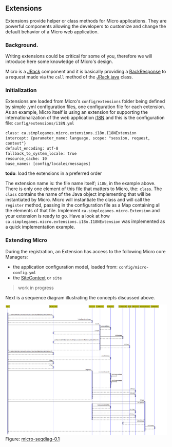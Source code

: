 ## Extensions

Extensions provide helper or class methods for Micro applications. They are powerful components allowing the developers to customize and change the default behavior of a Micro web application.

### Background.
Writing extensions could be critical for some of you, therefore we will introduce here some knowledge of Micro's design.

Micro is a [JRack](https://github.com/florinpatrascu/jrack) component and it is basically providing a [RackResponse](https://github.com/florinpatrascu/jrack/blob/master/java/src/org/jrack/RackResponse.java) to a request made via the `call` method of the [JRack.java](https://github.com/florinpatrascu/jrack/blob/master/java/src/org/jrack/JRack.java) class.

### Initialization
Extensions are loaded from Micro's `config/extensions` folder being defined by simple .yml configuration files, one configuration file for each extension. As an example, Micro itself is using an extension for supporting the internationalization of the web application [i18N](/internationalization.md) and this is the configuration file: `config/extensions/i18N.yml`

    class: ca.simplegames.micro.extensions.i18n.I18NExtension
    intercept: {parameter_name: language, scope: "session, request, context"}
    default_encoding: utf-8
    fallback_to_system_locale: true
    resource_cache: 10
    base_names: [config/locales/messages]
    
**todo**: load the extensions in a preferred order

The extension name is: the file name itself; `i18N`, in the example above. There is only one element of this file that matters to Micro, the: `class`. The `class` contains the name of the Java object implementing that will be instantiated by Micro. Micro will instantiate the class and will call the `register` method, passing in the configuration file as a Map containing all the elements of that file. Implement `ca.simplegames.micro.Extension` and your extension is ready to go. Have a look at how `ca.simplegames.micro.extensions.i18n.I18NExtension` was implemented as a quick implementation example.

### Extending Micro

During the registration, an Extension has access to the following Micro core Managers:

  - the application configuration model, loaded from: `config/micro-config.yml`
  - the [SiteContext](/sitecontext.md/) or `site`

>
> work in progress
>
 
Next is a sequence diagram illustrating the concepts discussed above.

![micro-seqdiag-0.1](/images/micro-seqdiag-0.1.png)
Figure: [micro-seqdiag-0.1](/images/micro-seqdiag-0.1.png)

